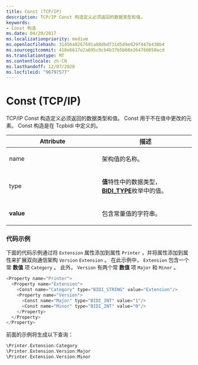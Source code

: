 ```yaml
---
title: Const (TCP/IP)
description: TCP/IP Const 构造定义必须返回的数据类型和值。
keywords:
- Const 构造
ms.date: 04/20/2017
ms.localizationpriority: medium
ms.openlocfilehash: 31456a8267691a88dbdf31d5d9e029f447b438b4
ms.sourcegitcommit: 418e6617e2a695c9cb4b37b5b60e264760858acd
ms.translationtype: MT
ms.contentlocale: zh-CN
ms.lasthandoff: 12/07/2020
ms.locfileid: "96797577"
---
```

# <a name="const-tcpip"></a>Const (TCP/IP)


TCP/IP Const 构造定义必须返回的数据类型和值。 Const 用于不在值中更改的元素。 Const 构造是在 Tcpbidi 中定义的。

<table>
<colgroup>
<col width="50%" />
<col width="50%" />
</colgroup>
<thead>
<tr class="header">
<th>Attribute</th>
<th>描述</th>
</tr>
</thead>
<tbody>
<tr class="odd">
<td><p>name</p></td>
<td><p>架构值的名称。</p></td>
</tr>
<tr class="even">
<td><p>type</p></td>
<td><p><strong>值</strong>特性中的数据类型， <a href="/windows-hardware/drivers/ddi/winspool/ne-winspool-bidi_type" data-raw-source="[&lt;strong&gt;BIDI_TYPE&lt;/strong&gt;](/windows-hardware/drivers/ddi/winspool/ne-winspool-bidi_type)"><strong>BIDI_TYPE</strong></a>枚举中的值。</p></td>
</tr>
<tr class="odd">
<td><p><strong>value</strong></p></td>
<td><p>包含常量值的字符串。</p></td>
</tr>
</tbody>
</table>

 

### <a name="code-example"></a>代码示例

下面的代码示例通过将 `Extension` 属性添加到属性 `Printer` ，并将属性添加到属性来扩展双向通信架构 `Version` `Extension` 。 在此示例中， `Extension` 包含一个常 **数值** 项 `Category` 。 此外， `Version` 有两个常 **数值** 项 `Major` 和 `Minor` 。

```cpp
<Property name="Printer">
  <Property name="Extension">
    <Const name="Category" type="BIDI_STRING" value="Extension"/>
    <Property name="Version">
      <Const name="Major" type="BIDI_INT" value="1"/>
      <Const name="Minor" type="BIDI_INT" value="0"/>
    </Property>
  </Property>
</Property>
```

前面的示例将生成以下查询：

```cpp
\Printer.Extension:Category
\Printer.Extension.Version:Major
\Printer.Extension.Version:Minor
```

